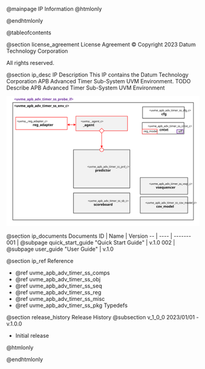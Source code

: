 @mainpage IP Information
@htmlonly
<div class="autonumbering">
@endhtmlonly



@tableofcontents



@section license_agreement License Agreement
© Copyright 2023 Datum Technology Corporation

All rights reserved.



@section ip_desc IP Description
This IP contains the Datum Technology Corporation APB Advanced Timer Sub-System UVM Environment.
TODO Describe APB Advanced Timer Sub-System UVM Environment

![uvme_apb_adv_timer_ss_env_c Block Diagram](env_block_diagram.svg)


@section ip_documents Documents
ID | Name | Version
-- | ---- | -------
001 | @subpage quick_start_guide "Quick Start Guide" | v.1.0
002 | @subpage user_guide "User Guide" | v.1.0


@section ip_ref Reference
 * @ref uvme_apb_adv_timer_ss_comps
 * @ref uvme_apb_adv_timer_ss_obj
 * @ref uvme_apb_adv_timer_ss_seq
 * @ref uvme_apb_adv_timer_ss_reg
 * @ref uvme_apb_adv_timer_ss_misc
 * @ref uvme_apb_adv_timer_ss_pkg Typedefs





@section release_history Release History
@subsection v_1_0_0 2023/01/01 - v.1.0.0
- Initial release



@htmlonly
</div>
@endhtmlonly